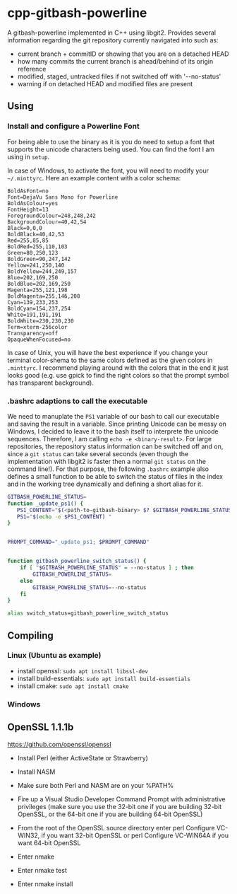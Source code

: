 # cpp-gitbash-powerline

A gitbash-powerline implemented in C++ using libgit2.
Provides several information regarding the git repository currently navigated into such as:
- current branch + commitID or showing that you are on a detached HEAD
- how many commits the current branch is ahead/behind of its origin reference
- modified, staged, untracked files if not switched off with '--no-status'
- warning if on detached HEAD and modified files are present

## Using

### Install and configure a Powerline Font
For being able to use the binary as it is you do need to setup a font that supports the unicode characters
being used. You can find the font I am using in `setup`.

In case of Windows, to activate the font, you will need to modify your `~/.minttyrc`. Here an example content with a color schema:

```
BoldAsFont=no
Font=DejaVu Sans Mono for Powerline
BoldAsColour=yes
FontHeight=13
ForegroundColour=248,248,242
BackgroundColour=40,42,54
Black=0,0,0
BoldBlack=40,42,53
Red=255,85,85
BoldRed=255,110,103
Green=80,250,123
BoldGreen=90,247,142
Yellow=241,250,140
BoldYellow=244,249,157
Blue=202,169,250
BoldBlue=202,169,250
Magenta=255,121,198
BoldMagenta=255,146,208
Cyan=139,233,253
BoldCyan=154,237,254
White=191,191,191
BoldWhite=230,230,230
Term=xterm-256color
Transparency=off
OpaqueWhenFocused=no
```

In case of Unix, you will have the best experience if you change your terminal color-shema to the same colors defined
as the given colors in `.minttyrc`. I recommend playing around with the colors that in the end it just looks good (e.g. use gpick to find the right colors
so that the prompt symbol has transparent background).


### .bashrc adaptions to call the executable

We need to manuplate the `PS1` variable of our bash to call our executable and saving the result in a variable.
Since printing Unicode can be messy on Windows, I decided to leave it to the bash itself to interprete the 
unicode sequences. Therefore, I am calling `echo -e <binary-result>`.
For large repositories, the repository status information can be switched off and on, since a `git status` can
take several seconds (even though the implementation with libgit2 is faster then a normal `git status` on the 
command line!). For that purpose, the following `.bashrc` example also defines a small function to be able to
switch the status of files in the index and in the working tree dynamically and defining a short alias for it.

```bash
GITBASH_POWERLINE_STATUS=
function _update_ps1() {
   PS1_CONTENT="$(<path-to-gitbash-binary> $? $GITBASH_POWERLINE_STATUS 2> /dev/null)"
   PS1="$(echo -e $PS1_CONTENT) "
}


PROMPT_COMMAND="_update_ps1; $PROMPT_COMMAND"


function gitbash_powerline_switch_status() {
    if [ "$GITBASH_POWERLINE_STATUS" = --no-status ] ; then
        GITBASH_POWERLINE_STATUS=
    else
        GITBASH_POWERLINE_STATUS=--no-status
    fi
}

alias switch_status=gitbash_powerline_switch_status
```

## Compiling

### Linux (Ubuntu as example)

- install openssl: `sudo apt install libssl-dev`
- install build-essentials: `sudo apt install build-essentials`
- install cmake: `sudo apt install cmake`


### Windows

## OpenSSL 1.1.1b
https://github.com/openssl/openssl

- Install Perl (either ActiveState or Strawberry)

- Install NASM

- Make sure both Perl and NASM are on your %PATH%

- Fire up a Visual Studio Developer Command Prompt with administrative privileges (make sure you use the 32-bit one if you are building 32-bit OpenSSL, or the 64-bit one if you are building 64-bit OpenSSL)

- From the root of the OpenSSL source directory enter perl Configure VC-WIN32, if you want 32-bit OpenSSL or perl Configure VC-WIN64A if you want 64-bit OpenSSL

- Enter nmake

- Enter nmake test

- Enter nmake install

